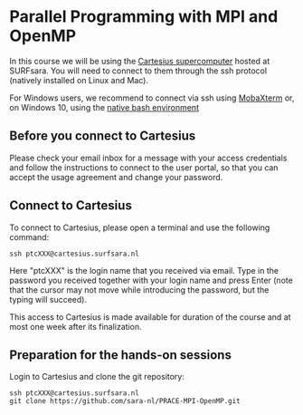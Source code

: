 # Parallel Programming with MPI and OpenMP

In this course we will be using the [Cartesius supercomputer](https://userinfo.surfsara.nl/systems/cartesius) hosted at SURFsara. You will need to connect to them through the ssh protocol (natively installed on Linux and Mac).

For Windows users, we recommend to connect via ssh using [MobaXterm](https://mobaxterm.mobatek.net/) or, on Windows 10, using the [native bash environment](https://msdn.microsoft.com/en-us/commandline/wsl/install_guide)

## Before you connect to Cartesius

Please check your email inbox for a message with your access credentials and follow the instructions to connect to the user portal, so that you can accept the usage agreement and change your password.

## Connect to Cartesius

To connect to Cartesius, please open a terminal and use the following command:

    ssh ptcXXX@cartesius.surfsara.nl

Here "ptcXXX" is the login name that you received via email. Type in the password you received together with your login name and press Enter (note that the cursor may not move while introducing the password, but the typing will succeed).

This access to Cartesius is made available for duration of the course and at most one week after its finalization.

## Preparation for the hands-on sessions

Login to Cartesius and clone the git repository:

    ssh ptcXXX@cartesius.surfsara.nl
    git clone https://github.com/sara-nl/PRACE-MPI-OpenMP.git
